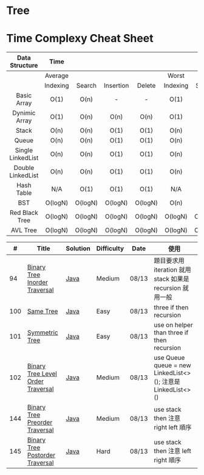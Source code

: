 # Tree
# Time Complexy Cheat Sheet

|Data Structure | Time  |        |           |        |       |        |           |        |           Space  |
|:-------------:|:-----:|:------:|:---------:|:------:|:-----:|:------:|:---------:|:------:|:----------------:|
|               |Average|        |           |        | Worst |        |           |        | Worst            |
|               |Indexing | Search | Insertion | Delete |Indexing | Search | Insertion | Delete |                  |
| Basic Array   | O(1)  | O(n)   |     -      | -  | O(1)  | O(n)   | -      | -          | O(n)             |
| Dynimic Array | O(1)  | O(n)   | O(n)      | O(n)   | O(1)  | O(n)   | O(n)      | O(n)   | O(n)             |
| Stack         | O(n)  | O(n)   | O(1)      | O(1)   | O(n)  | O(n)   | O(1)      | O(1)   | O(n)             |
| Queue         | O(n)  | O(n)   | O(1)      | O(1)   | O(n)  | O(n)   | O(1)      | O(1)   | O(n)             |
|Single LinkedList| O(n)  | O(n)   | O(1)      | O(1)   | O(n)  | O(n)   | O(1)      | O(1)   | O(n)             |
|Double LinkedList| O(n)  | O(n)   | O(1)      | O(1)   | O(n)  | O(n)   | O(1)      | O(1)   | O(n)             |
| Hash Table    | N/A  | O(1)   | O(1)      | O(1)   | N/A  | O(n)   | O(n)      | O(n)   | O(n)             |
| BST           | O(logN)  | O(logN)    | O(logN)  | O(logN) | O(n)  | O(n)   | O(n)      | O(n)   | O(n)    |
| Red Black Tree| O(logN)  | O(logN) | O(logN) | O(logN)  | O(logN)  | O(logN) | O(logN) | O(logN)   | O(n)      |
| AVL Tree      | O(logN)  | O(logN) | O(logN) | O(logN)  | O(logN)  | O(logN) | O(logN) | O(logN)   | O(n)      |


| # | Title | Solution | Difficulty | Date | 使用 |
|---| ----- | -------- | ---------- |------|------|
|94|[Binary Tree Inorder Traversal](https://leetcode.com/problems/binary-tree-inorder-traversal/) | [Java]()|Medium|08/13|題目要求用 iteration 就用 stack 如果是 recursion 就用一般|
|100|[Same Tree](https://leetcode.com/problems/same-tree/) | [Java]()|Easy|08/13|three if then recursion|
|101|[Symmetric Tree](https://leetcode.com/problems/symmetric-tree/) | [Java]()|Easy|08/13|use on helper than three if then recursion|
|102|[Binary Tree Level Order Traversal](https://leetcode.com/problems/binary-tree-level-order-traversal/) | [Java]()|Medium|08/13|use Queue<TreeNode> queue = new LinkedList<>(); 注意是 LinkedList<>()|
|144|[Binary Tree Preorder Traversal](https://leetcode.com/problems/binary-tree-preorder-traversal/) | [Java]()|Medium|08/13|use stack then 注意 right left 順序|
|145|[Binary Tree Postorder Traversal](https://leetcode.com/problems/binary-tree-postorder-traversal/) | [Java]()|Hard|08/13|use stack then 注意 left right 順序|
